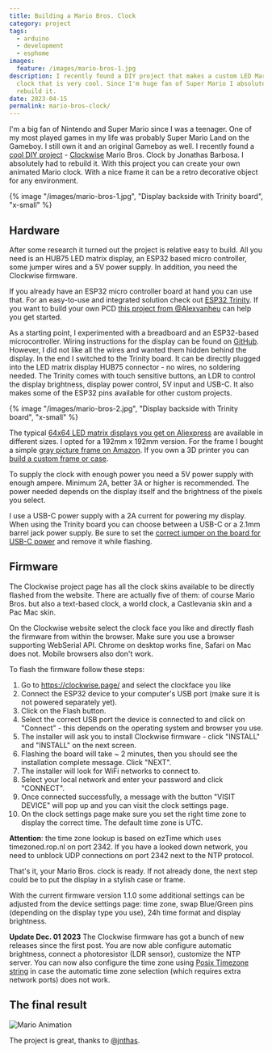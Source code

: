 ```yaml
---
title: Building a Mario Bros. Clock
category: project
tags:
  - arduino
  - development
  - esphome
images:
  feature: /images/mario-bros-1.jpg
description: I recently found a DIY project that makes a custom LED Mario Bros.
  clock that is very cool. Since I'm huge fan of Super Mario I absolutely had to
  rebuild it.
date: 2023-04-15
permalink: mario-bros-clock/
---
```

I'm a big fan of Nintendo and Super Mario since I was a teenager. One of my most played games in my life was probably Super Mario Land on the Gameboy. I still own it and an original Gameboy as well. I recently found a [cool DIY project](https://www.hackster.io/jnthas/mario-bros-clock-4a0436) - [Clockwise](https://clockwise.page/) Mario Bros. Clock by Jonathas Barbosa. I absolutely had to rebuild it. With this project you can create your own animated Mario clock. With a nice frame it can be a retro decorative object for any environment.

{% image "/images/mario-bros-1.jpg", "Display backside with Trinity board", "x-small" %}

## Hardware

After some research it turned out the project is relative easy to build. All you need is an HUB75 LED matrix display, an ESP32 based micro controller, some jumper wires and a 5V power supply. In addition, you need the Clockwise firmware.

If you already have an ESP32 micro controller board at hand you can use that. For an easy-to-use and integrated solution check out [ESP32 Trinity](https://github.com/witnessmenow/ESP32-Trinity). If you want to build your own PCD [this project from @Alexvanheu](https://github.com/Alexvanheu/Mario-Clock-PCB-ESP32) can help you get started.

As a starting point, I experimented with a breadboard and an ESP32-based microcontroller. Wiring instructions for the display can be found on [GitHub](https://github.com/jnthas/clockwise#driving-the-led-matrix). However, I did not like all the wires and wanted them hidden behind the display. In the end I switched to the Trinity board. It can be directly plugged into the LED matrix display HUB75 connector - no wires, no soldering needed. The Trinity comes with touch sensitive buttons, an LDR to control the display brightness, display power control, 5V input and USB-C. It also makes some of the ESP32 pins available for other custom projects.

{% image "/images/mario-bros-2.jpg", "Display backside with Trinity board", "x-small" %}

The typical [64x64 LED matrix displays you get on Aliexpress](https://www.aliexpress.com/item/1005001958513042.html) are available in different sizes. I opted for a 192mm x 192mm version. For the frame I bought a simple [gray picture frame on Amazon](https://www.amazon.de/dp/B09W47J295?). If you own a 3D printer you can [build a custom frame or case](https://www.thingiverse.com/search?q=64x64+LED+matrix+case&page=1&type=things&sort=relevant).

To supply the clock with enough power you need a 5V power supply with enough ampere. Minimum 2A, better 3A or higher is recommended. The power needed depends on the display itself and the brightness of the pixels you select.

I use a USB-C power supply with a 2A current for powering my display. When using the Trinity board you can choose between a USB-C or a 2.1mm barrel jack power supply. Be sure to set the [correct jumper on the board for USB-C power](https://github.com/witnessmenow/ESP32-Trinity/blob/master/setup.md#powering-the-matrix-panel-using-usb-c) and remove it while flashing.

## Firmware

The Clockwise project page has all the clock skins available to be directly flashed from the website. There are actually five of them: of course Mario Bros. but also a text-based clock, a world clock, a Castlevania skin and a Pac Mac skin.

On the Clockwise website select the clock face you like and directly flash the firmware from within the browser. Make sure you use a browser supporting WebSerial API. Chrome on desktop works fine, Safari on Mac does not. Mobile browsers also don't work.

To flash the firmware follow these steps:

1. Go to <https://clockwise.page/> and select the clockface you like
2. Connect the ESP32 device to your computer's USB port (make sure it is not powered separately yet).
3. Click on the Flash button.
4. Select the correct USB port the device is connected to and click on "Connect" - this depends on the operating system and browser you use.
5. The installer will ask you to install Clockwise firmware - click "INSTALL" and "INSTALL" on the next screen.
6. Flashing the board will take ~ 2 minutes, then you should see the installation complete message. Click "NEXT".
7. The installer will look for WiFi networks to connect to.
8. Select your local network and enter your password and click "CONNECT".
9. Once connected successfully, a message with the button "VISIT DEVICE" will pop up and you can visit the clock settings page.
10. On the clock settings page make sure you set the right time zone to display the correct time. The default time zone is UTC.

**Attention**: the time zone lookup is based on ezTime which uses timezoned.rop.nl on port 2342. If you have a looked down network, you need to unblock UDP connections on port 2342 next to the NTP protocol.

That's it, your Mario Bros. clock is ready. If not already done, the next step could be to put the display in a stylish case or frame.

With the current firmware version 1.1.0 some additional settings can be adjusted from the device settings page: time zone, swap Blue/Green pins (depending on the display type you use), 24h time format and display brightness.

**Update Dec. 01 2023**
The Clockwise firmware has got a bunch of new releases since the first post. You are now able configure automatic brightness, connect a photoresistor (LDR sensor), customize the NTP server.
You can now also configure the time zone using [Posix Timezone string](https://github.com/ropg/ezTime#timezones-1) in case the automatic time zone selection (which requires extra network ports) does not work.


## The final result

![Mario Animation](/assets/images/mario-bros-3.gif)

The project is great, thanks to [@jnthas](https://github.com/jnthas).